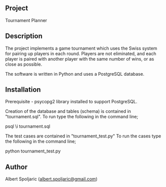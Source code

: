 Project
-------
Tournament Planner

Description
-----------
The project implements a game tournament which uses the Swiss system for pairing up players in each round. Players are not eliminated, and each player is paired with another player with the same number of wins, or as close as possible.

The software is written in Python and uses a PostgreSQL database.

Installation
------------
Prerequisite - psycopg2 library installed to support PostgreSQL.

Creation of the database and tables (schema) is contained in "tournament.sql".
To run type the following in the command line;

psql \i tournament.sql

The test cases are contained in "tournament_test.py"
To run the cases type the following in the command line;

python tournament_test.py

Author
------
Albert Spoljaric (albert.spoljaric@gmail.com)